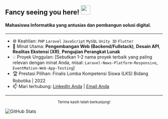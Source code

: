 ## Fancy seeing you here! <img src="https://raw.githubusercontent.com/MartinHeinz/MartinHeinz/master/wave.gif" width="30">

#### Mahasiswa Informatika yang antusias dan pembangun solusi digital.

---

- ⚙️ Keahlian: `PHP` `Laravel` `JavaScript` `MySQL` `Unity 3D` `Flutter`
- 🚀 Minat Utama: **Pengembangan Web (Backend/Fullstack)**, **Desain API**, **Realitas Ekstensi (XR)**, **Pengujian Perangkat Lunak**
- 💡 Proyek Unggulan: [Sebutkan 1-2 nama proyek terbaik yang paling relevan dengan minat Anda, misal: `Laravel-News-Platform-Responsive`, `EventMation-Web-App-Testing`]
- 🏆 Prestasi Pilihan: Finalis Lomba Kompetensi Siswa (LKS) Bidang Robotika | 2022
- 📫 Mari terhubung: [LinkedIn Anda]([LINK_KE_LINKEDIN_ANDA]) | [Email Anda](mailto:[EMAIL_ANDA])

---

<div align="center">
  <sub>Terima kasih telah berkunjung!</sub>
</div>

![GitHub Stats](https://github-readme-stats.vercel.app/api?username=[YOUR_GITHUB_USERNAME]&show_icons=true&theme=default&hide_border=true)
